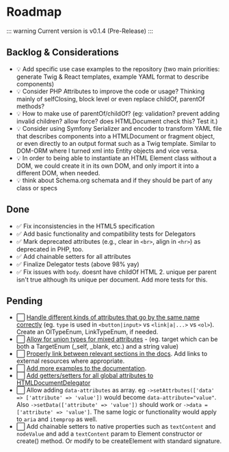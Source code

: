 # Roadmap

::: warning
Current version is v0.1.4 (Pre-Release)
:::

## Backlog & Considerations <Badge type="info" text="Ideas" />
- :bulb: Add specific use case examples to the repository (two main priorities: generate Twig & React templates, example YAML format to describe components)
- :bulb: Consider PHP Attributes to improve the code or usage? Thinking mainly of selfClosing, block level or even replace childOf, parentOf methods?
- :bulb: How to make use of parentOf/childOf? (eg: validation? prevent adding invalid children? allow force? does HTMLDocument check this? Test it.)
- :bulb: Consider using Symfony Serializer and encoder to transform YAML file that describes components into a HTMLDocument or fragment object, or even directly to an output format such as a Twig template. Similar to DOM-ORM where I turned xml into Entity objects and vice versa.
 - :bulb: In order to being able to instantiate an HTML Element class without a DOM, we could create it in its own DOM, and only import it into a different DOM, when needed.
 - :bulb: think about Schema.org schemata and if they should be part of any class or specs

## Done <Badge type="warning" text="Pre-Release" /> <Badge type="tip" text="0.1.4" />
- :white_check_mark: Fix inconsistencies in the HTML5 specification
- :white_check_mark: Add basic functionality and compatibility tests for Delegators
- :white_check_mark: Mark deprecated attributes (e.g., clear in `<br>`, align in `<hr>`) as deprecated in PHP, too.
- :white_check_mark: Add chainable setters for all attributes
- :white_check_mark: Finalize Delegator tests (above 98% yay)
- :white_check_mark: Fix issues with `body`. doesnt have childOf HTML 2. unique per parent isn't true although its unique per document. Add more tests for this.

## Pending <Badge type="tip" text="1.0.0" />
- :white_large_square: [Handle different kinds of attributes that go by the same name correctly](https://github.com/vardumper/extended-htmldocument/issues/6) (eg. `type` is used in `<button|input>` vs `<link|a|...>` vs `<ol>`). Create an OlTypeEnum, LinkTypeEnum, if needed.
- :white_large_square: [Allow for union types for mixed attributes](https://github.com/vardumper/extended-htmldocument/issues/5) - (eg. target which can be both a TargetEnum (_self, _blank, etc.) and a string value)
- :white_large_square: [Properly link between relevant sections in the docs](https://github.com/vardumper/extended-htmldocument/issues/4). Add links to external resources where appropriate.
- :white_large_square: [Add more examples to the documentation](https://github.com/vardumper/extended-htmldocument/issues/3).
- :white_large_square: [Add getters/setters for all global attributes to HTMLDocumentDelegator](https://github.com/vardumper/extended-htmldocument/issues/2)
- :white_large_square: Allow adding `data-attributes` as array. eg `->setAttrbutes(['data' => ['attribute' => 'value'])` would become `data-attribute="value"`. Also `->setData(['attribute' => 'value'])` should work or `->data = ['attribute' => 'value']`. The same logic or functionality would apply to `aria` and `itemprop` as well. 
- :white_large_square: Add chainable setters to native properties such as `textContent` and `nodeValue` and add a `textContent` param to Element constructor or create() method. Or modify to be createElement with standard signature.
